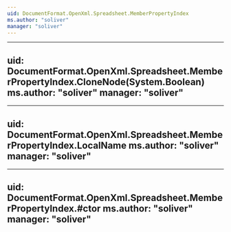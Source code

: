 ```yaml
---
uid: DocumentFormat.OpenXml.Spreadsheet.MemberPropertyIndex
ms.author: "soliver"
manager: "soliver"
---
```


---
uid: DocumentFormat.OpenXml.Spreadsheet.MemberPropertyIndex.CloneNode(System.Boolean)
ms.author: "soliver"
manager: "soliver"
---

---
uid: DocumentFormat.OpenXml.Spreadsheet.MemberPropertyIndex.LocalName
ms.author: "soliver"
manager: "soliver"
---

---
uid: DocumentFormat.OpenXml.Spreadsheet.MemberPropertyIndex.#ctor
ms.author: "soliver"
manager: "soliver"
---
